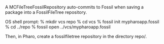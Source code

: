 A MCFileTreeFossilRepository  auto-commits  to Fossil when saving a package into a FossilFileTree repository. 

OS shell prompt:
% mkdir vcs repo
% cd vcs
% fossil init mypharoapp.fossil
% cd ../repo
% fossil open ../vcs/mypharoapp.fossil

Then, in Pharo, create a fossilfiletree repository in the directory  repo/.